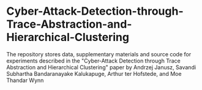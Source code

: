 # Cyber-Attack-Detection-through-Trace-Abstraction-and-Hierarchical-Clustering
The repository stores data, supplementary materials and source code for experiments described in the "Cyber-Attack Detection through Trace Abstraction and Hierarchical Clustering" paper by Andrzej Janusz, Savandi Subhartha Bandaranayake Kalukapuge, Arthur ter Hofstede, and Moe Thandar Wynn
